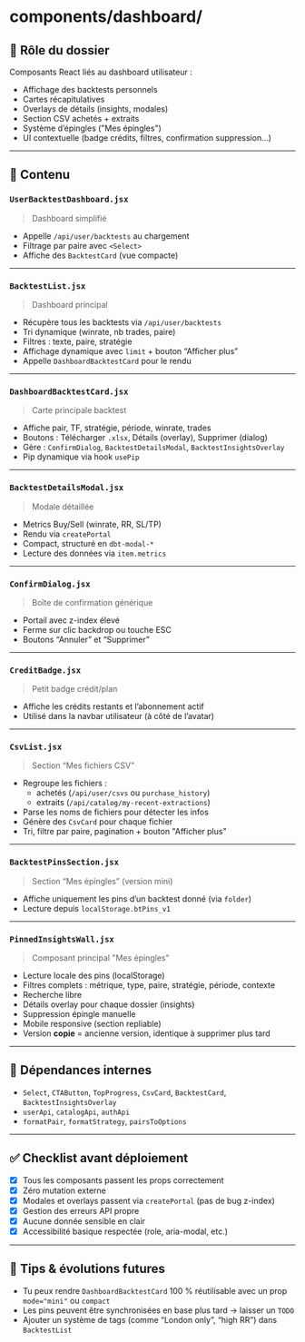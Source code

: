 # components/dashboard/

## 🎯 Rôle du dossier

Composants React liés au dashboard utilisateur :
- Affichage des backtests personnels
- Cartes récapitulatives
- Overlays de détails (insights, modales)
- Section CSV achetés + extraits
- Système d’épingles ("Mes épingles")
- UI contextuelle (badge crédits, filtres, confirmation suppression…)

---

## 📁 Contenu

### `UserBacktestDashboard.jsx`
> Dashboard simplifié
- Appelle `/api/user/backtests` au chargement
- Filtrage par paire avec `<Select>`
- Affiche des `BacktestCard` (vue compacte)

---

### `BacktestList.jsx`
> Dashboard principal
- Récupère tous les backtests via `/api/user/backtests`
- Tri dynamique (winrate, nb trades, paire)
- Filtres : texte, paire, stratégie
- Affichage dynamique avec `limit` + bouton “Afficher plus”
- Appelle `DashboardBacktestCard` pour le rendu

---

### `DashboardBacktestCard.jsx`
> Carte principale backtest
- Affiche pair, TF, stratégie, période, winrate, trades
- Boutons : Télécharger `.xlsx`, Détails (overlay), Supprimer (dialog)
- Gère : `ConfirmDialog`, `BacktestDetailsModal`, `BacktestInsightsOverlay`
- Pip dynamique via hook `usePip`

---

### `BacktestDetailsModal.jsx`
> Modale détaillée
- Metrics Buy/Sell (winrate, RR, SL/TP)
- Rendu via `createPortal`
- Compact, structuré en `dbt-modal-*`
- Lecture des données via `item.metrics`

---

### `ConfirmDialog.jsx`
> Boîte de confirmation générique
- Portail avec z-index élevé
- Ferme sur clic backdrop ou touche ESC
- Boutons “Annuler” et “Supprimer”

---

### `CreditBadge.jsx`
> Petit badge crédit/plan
- Affiche les crédits restants et l’abonnement actif
- Utilisé dans la navbar utilisateur (à côté de l’avatar)

---

### `CsvList.jsx`
> Section “Mes fichiers CSV”
- Regroupe les fichiers :
  - achetés (`/api/user/csvs` ou `purchase_history`)
  - extraits (`/api/catalog/my-recent-extractions`)
- Parse les noms de fichiers pour détecter les infos
- Génère des `CsvCard` pour chaque fichier
- Tri, filtre par paire, pagination + bouton "Afficher plus"

---

### `BacktestPinsSection.jsx`
> Section “Mes épingles” (version mini)
- Affiche uniquement les pins d’un backtest donné (via `folder`)
- Lecture depuis `localStorage.btPins_v1`

---

### `PinnedInsightsWall.jsx`
> Composant principal "Mes épingles"
- Lecture locale des pins (localStorage)
- Filtres complets : métrique, type, paire, stratégie, période, contexte
- Recherche libre
- Détails overlay pour chaque dossier (insights)
- Suppression épingle manuelle
- Mobile responsive (section repliable)
- Version **copie** = ancienne version, identique à supprimer plus tard

---

## 🔗 Dépendances internes
- `Select`, `CTAButton`, `TopProgress`, `CsvCard`, `BacktestCard`, `BacktestInsightsOverlay`
- `userApi`, `catalogApi`, `authApi`
- `formatPair`, `formatStrategy`, `pairsToOptions`

---

## ✅ Checklist avant déploiement

- [x] Tous les composants passent les props correctement
- [x] Zéro mutation externe
- [x] Modales et overlays passent via `createPortal` (pas de bug z-index)
- [x] Gestion des erreurs API propre
- [x] Aucune donnée sensible en clair
- [x] Accessibilité basique respectée (role, aria-modal, etc.)

---

## 🧠 Tips & évolutions futures

- Tu peux rendre `DashboardBacktestCard` 100 % réutilisable avec un prop `mode="mini"` ou `compact`
- Les pins peuvent être synchronisées en base plus tard → laisser un `TODO`
- Ajouter un système de tags (comme “London only”, “high RR”) dans `BacktestList`
